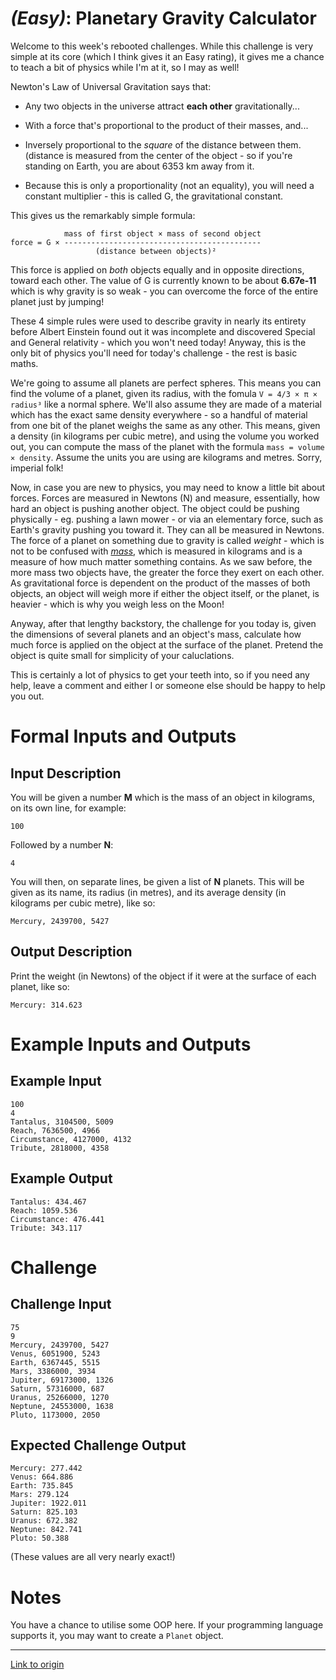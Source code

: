 # [](#EasyIcon) _(Easy)_: Planetary Gravity Calculator

Welcome to this week's rebooted challenges. While this challenge is very simple at its core (which I think gives it an Easy rating), it gives me a chance to teach a bit of physics while I'm at it, so I may as well!

Newton's Law of Universal Gravitation says that:

* Any two objects in the universe attract **each other** gravitationally...

* With a force that's proportional to the product of their masses, and...

* Inversely proportional to the *square* of the distance between them. (distance is measured from the center of the object - so if you're standing on Earth, you are about 6353 km away from it.

* Because this is only a proportionality (not an equality), you will need a constant multiplier - this is called G, the gravitational constant.

This gives us the remarkably simple formula:

                mass of first object × mass of second object
    force = G × --------------------------------------------
                       (distance between objects)²

This force is applied on *both* objects equally and in opposite directions, toward each other. The value of G is currently known to be about **6.67e-11** which is why gravity is so weak - you can overcome the force of the entire planet just by jumping! 

These 4 simple rules were used to describe gravity in nearly its entirety before Albert Einstein found out it was incomplete and discovered Special and General relativity - which you won't need today! Anyway, this is the only bit of physics you'll need for today's challenge - the rest is basic maths.

We're going to assume all planets are perfect spheres. This means you can find the volume of a planet, given its radius, with the fomula `V = 4/3 × π × radius³` like a normal sphere. We'll also assume they are made of a material which has the exact same density everywhere - so a handful of material from one bit of the planet weighs the same as any other. This means, given a density (in kilograms per cubic metre), and using the volume you worked out, you can compute the mass of the planet with the formula `mass = volume × density`. Assume the units you are using are kilograms and metres. Sorry, imperial folk!

Now, in case you are new to physics, you may need to know a little bit about forces. Forces are measured in Newtons (N) and measure, essentially, how hard an object is pushing another object. The object could be pushing physically - eg. pushing a lawn mower - or via an elementary force, such as Earth's gravity pushing you toward it. They can all be measured in Newtons. The force of a planet on something due to gravity is called *weight* - which is not to be confused with [*mass*](http://en.wikipedia.org/wiki/Mass), which is measured in kilograms and is a measure of how much matter something contains. As we saw before, the more mass two objects have, the greater the force they exert on each other. As gravitational force is dependent on the product of the masses of both objects, an object will weigh more if either the object itself, or the planet, is heavier - which is why you weigh less on the Moon!

Anyway, after that lengthy backstory, the challenge for you today is, given the dimensions of several planets and an object's mass, calculate how much force is applied on the object at the surface of the planet. Pretend the object is quite small for simplicity of your caluclations.

This is certainly a lot of physics to get your teeth into, so if you need any help, leave a comment and either I or someone else should be happy to help you out.

# Formal Inputs and Outputs

## Input Description

You will be given a number **M** which is the mass of an object in kilograms, on its own line, for example:

    100

Followed by a number **N**:

    4

You will then, on separate lines, be given a list of **N** planets. This will be given as its name, its radius (in metres), and its average density (in kilograms per cubic metre), like so:

    Mercury, 2439700, 5427
    
## Output Description

Print the weight (in Newtons) of the object if it were at the surface of each planet, like so:

    Mercury: 314.623

# Example Inputs and Outputs

## Example Input

    100
    4
    Tantalus, 3104500, 5009
    Reach, 7636500, 4966
    Circumstance, 4127000, 4132
    Tribute, 2818000, 4358
    
## Example Output

    Tantalus: 434.467
    Reach: 1059.536
    Circumstance: 476.441
    Tribute: 343.117

# Challenge

## Challenge Input

    75
    9
    Mercury, 2439700, 5427
    Venus, 6051900, 5243
    Earth, 6367445, 5515
    Mars, 3386000, 3934
    Jupiter, 69173000, 1326
    Saturn, 57316000, 687
    Uranus, 25266000, 1270
    Neptune, 24553000, 1638
    Pluto, 1173000, 2050

## Expected Challenge Output

    Mercury: 277.442
    Venus: 664.886
    Earth: 735.845
    Mars: 279.124
    Jupiter: 1922.011
    Saturn: 825.103
    Uranus: 672.382
    Neptune: 842.741
    Pluto: 50.388

(These values are all very nearly exact!)

# Notes

You have a chance to utilise some OOP here. If your programming language supports it, you may want to create a `Planet` object.

---

[Link to origin](https://www.reddit.com/r/dailyprogrammer/284mep)